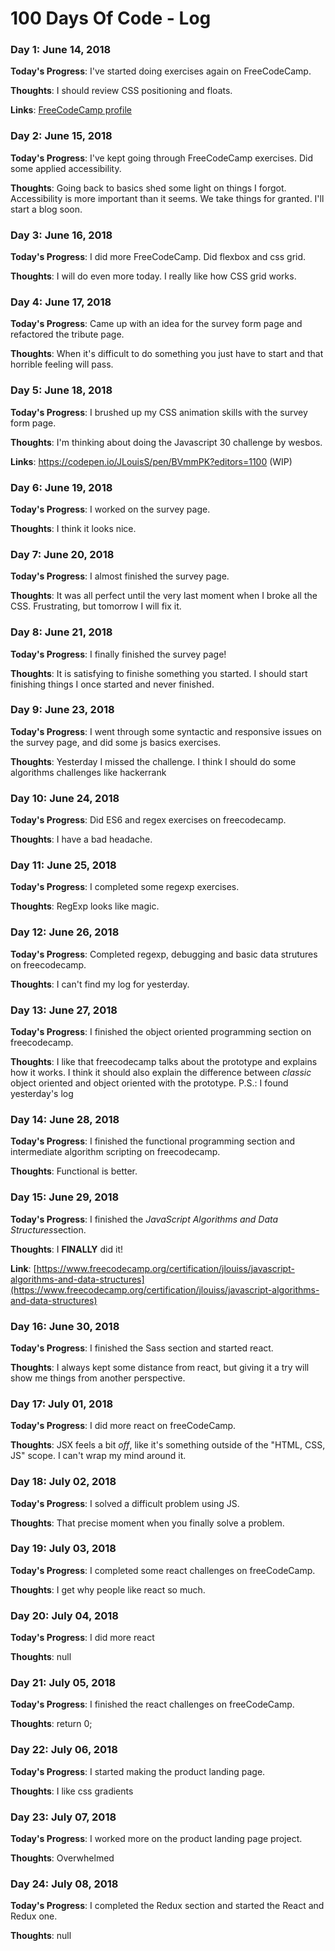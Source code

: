 # 100 Days Of Code - Log

### Day 1: June 14, 2018
**Today's Progress**: I've started doing exercises again on FreeCodeCamp.

**Thoughts**: I should review CSS positioning and floats.

**Links**: [FreeCodeCamp profile](https://www.freecodecamp.org/jlouiss)


### Day 2: June 15, 2018
**Today's Progress**: I've kept going through FreeCodeCamp exercises. Did some applied accessibility.

**Thoughts**: Going back to basics shed some light on things I forgot. Accessibility is more important than it seems. We take things for granted.
I'll start a blog soon.


### Day 3: June 16, 2018
**Today's Progress**: I did more FreeCodeCamp. Did flexbox and css grid.

**Thoughts**: I will do even more today. I really like how CSS grid works.


### Day 4: June 17, 2018
**Today's Progress**: Came up with an idea for the survey form page and refactored the tribute page.

**Thoughts**: When it's difficult to do something you just have to start and that horrible feeling will pass.


### Day 5: June 18, 2018
**Today's Progress**: I brushed up my CSS animation skills with the survey form page.

**Thoughts**: I'm thinking about doing the Javascript 30 challenge by wesbos.

**Links**: https://codepen.io/JLouisS/pen/BVmmPK?editors=1100 (WIP)


### Day 6: June 19, 2018
**Today's Progress**: I worked on the survey page.

**Thoughts**: I think it looks nice.


### Day 7: June 20, 2018
**Today's Progress**: I almost finished the survey page.

**Thoughts**: It was all perfect until the very last moment when I broke all the CSS. Frustrating, but tomorrow I will fix it.


### Day 8: June 21, 2018
**Today's Progress**: I finally finished the survey page!

**Thoughts**: It is satisfying to finishe something you started. I should start finishing things I once started and never finished.


### Day 9: June 23, 2018
**Today's Progress**: I went through some syntactic and responsive issues on the survey page, and did some js basics exercises.

**Thoughts**: Yesterday I missed the challenge. I think I should do some algorithms challenges like hackerrank


### Day 10: June 24, 2018
**Today's Progress**: Did ES6 and regex exercises on freecodecamp.

**Thoughts**: I have a bad headache.


### Day 11: June 25, 2018
**Today's Progress**: I completed some regexp exercises.

**Thoughts**: RegExp looks like magic.


### Day 12: June 26, 2018
**Today's Progress**: Completed regexp, debugging and basic data strutures on freecodecamp.

**Thoughts**: I can't find my log for yesterday.


### Day 13: June 27, 2018
**Today's Progress**: I finished the object oriented programming section on freecodecamp.

**Thoughts**: I like that freecodecamp talks about the prototype and explains how it works. I think it should also explain the difference between *classic* object oriented and object oriented with the prototype.
P.S.: I found yesterday's log


### Day 14: June 28, 2018
**Today's Progress**: I finished the functional programming section and intermediate algorithm scripting on freecodecamp.

**Thoughts**: Functional is better.


### Day 15: June 29, 2018
**Today's Progress**: I finished the *JavaScript Algorithms and Data Structures*section.

**Thoughts**: I **FINALLY** did it!

**Link**: [https://www.freecodecamp.org/certification/jlouiss/javascript-algorithms-and-data-structures](https://www.freecodecamp.org/certification/jlouiss/javascript-algorithms-and-data-structures)


### Day 16: June 30, 2018
**Today's Progress**: I finished the Sass section and started react.

**Thoughts**: I always kept some distance from react, but giving it a try will show me things from another perspective.


### Day 17: July 01, 2018
**Today's Progress**: I did more react on freeCodeCamp.

**Thoughts**: JSX feels a bit *off*, like it's something outside of the "HTML, CSS, JS" scope. I can't wrap my mind around it.


### Day 18: July 02, 2018
**Today's Progress**: I solved a difficult problem using JS.

**Thoughts**: That precise moment when you finally solve a problem.


### Day 19: July 03, 2018
**Today's Progress**: I completed some react challenges on freeCodeCamp.

**Thoughts**: I get why people like react so much.


### Day 20: July 04, 2018
**Today's Progress**: I did more react

**Thoughts**: null


### Day 21: July 05, 2018
**Today's Progress**: I finished the react challenges on freeCodeCamp.

**Thoughts**: return 0;


### Day 22: July 06, 2018
**Today's Progress**: I started making the product landing page.

**Thoughts**: I like css gradients


### Day 23: July 07, 2018
**Today's Progress**: I worked more on the product landing page project.

**Thoughts**: Overwhelmed


### Day 24: July 08, 2018
**Today's Progress**: I completed the Redux section and started the React and Redux one.

**Thoughts**: null
